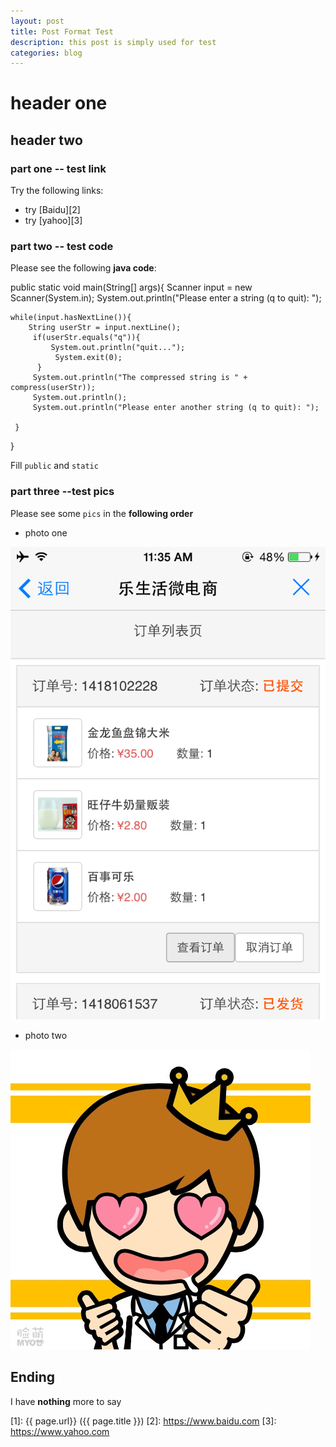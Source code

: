 ```yaml
---
layout: post
title: Post Format Test
description: this post is simply used for test
categories: blog
---
```


# header one

## header two

### part one -- test link
Try the following links:
* try [Baidu][2]
* try [yahoo][3]


### part two -- test code
Please see the following **java code**:

public static void main(String[] args){
	Scanner input = new Scanner(System.in);
	System.out.println("Please enter a string (q to quit): ");
	    	
	while(input.hasNextLine()){
	    String userStr = input.nextLine();
	     if(userStr.equals("q")){
	         System.out.println("quit...");
	    	  System.exit(0);
	      }
	     System.out.println("The compressed string is " + compress(userStr));
	     System.out.println();
	     System.out.println("Please enter another string (q to quit): ");
	    		
	 }
}
	      
Fill `public` and `static`

### part three --test pics

Please see some `pics` in the **following order**


* photo one

![test1](/images/test/test1.png)

* photo two

![test2](/images/test/test2.jpeg)

## Ending
I have **nothing** more to say


[startupjing]:    http://startupjing.github.io  "startupjing"
[1]:    {{ page.url}}  ({{ page.title }})
[2]: https://www.baidu.com
[3]: https://www.yahoo.com



